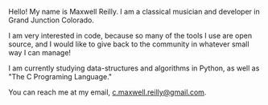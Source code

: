 Hello! My name is Maxwell Reilly. I am a classical musician and developer in Grand Junction Colorado.

I am very interested in code, because so many of the tools I use are open source, and I would like to give back to the community
in whatever small way I can manage!

I am currently studying data-structures and algorithms in Python, as well as "The C Programing Language."  

You can reach me at my email, c.maxwell.reilly@gmail.com.
